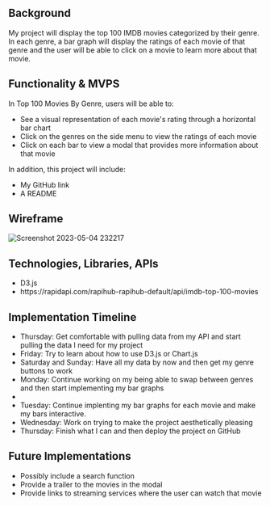 <h2>Background</h1>

My project will display the top 100 IMDB movies categorized by their genre. In each genre, a bar graph will display the ratings of each movie of that genre and the user will be able to click on a movie to learn more about that movie.

<h2>Functionality & MVPS</h2>

In Top 100 Movies By Genre, users will be able to:
<ul>
    <li>See a visual representation of each movie's rating through a horizontal bar chart</li>
    <li>Click on the genres on the side menu to view the ratings of each movie</li>
    <li>Click on each bar to view a modal that provides more information about that movie</li>
</ul>

In addition, this project will include:
<ul>
    <li>My GitHub link</li>
    <li>A README</li>
</ul>

<h2>Wireframe</h2>

![Screenshot 2023-05-04 232217](https://user-images.githubusercontent.com/126521511/236371400-36e5e508-2eca-4e63-b7f2-ec9ddf9e5284.png)

<h2>Technologies, Libraries, APIs</h2>
<ul>
    <li>D3.js</li>
    <li>https://rapidapi.com/rapihub-rapihub-default/api/imdb-top-100-movies</li>
</ul>

<h2>Implementation Timeline</h2>
<ul>
    <li>Thursday: Get comfortable with pulling data from my API and start pulling the data I need for my project
    <li>Friday: Try to learn about how to use D3.js or Chart.js</li>
    <li>Saturday and Sunday: Have all my data by now and then get my genre buttons to work</li> 
    <li>Monday: Continue working on my being able to swap between genres and then start implementing my bar graphs<li>
    <li>Tuesday: Continue implenting my bar graphs for each movie and make my bars interactive.
    </li>
    <li>Wednesday: Work on trying to make the project aesthetically pleasing</li>
    <li>Thursday: Finish what I can and then deploy the project on GitHub</li>
</ul>

<h2>Future Implementations</h2>
<ul>
    <li>Possibly include a search function</li>
    <li>Provide a trailer to the movies in the modal</li>
    <li>Provide links to streaming services where the user can watch that movie</li>
<ul>